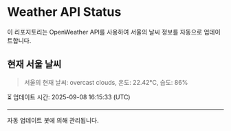 
# Weather API Status

이 리포지토리는 OpenWeather API를 사용하여 서울의 날씨 정보를 자동으로 업데이트합니다.

## 현재 서울 날씨
> 서울의 현재 날씨: overcast clouds, 온도: 22.42°C, 습도: 86%

⏳ 업데이트 시간: 2025-09-08 16:15:33 (UTC)

---
자동 업데이트 봇에 의해 관리됩니다.
